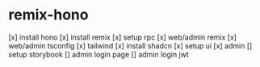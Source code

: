 # remix-hono

[x] install hono
[x] install remix
[x] setup rpc
[x] web/admin remix
[x] web/admin tsconfig
[x] tailwind
[x] install shadcn
[x] setup ui
[x] admin
[] setup storybook
[] admin login page
[] admin login jwt
